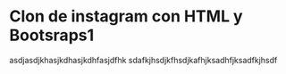 # Clon de instagram con HTML y Bootsraps1

asdjasdjkhasjkdhasjkdhfasjdfhk
sdafkjhsdjkfhsdjkafhjksadhfjksadfkjhsdf